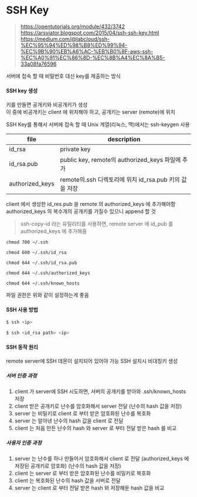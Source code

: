 

# SSH Key

> https://opentutorials.org/module/432/3742
> https://arsviator.blogspot.com/2015/04/ssh-ssh-key.html
> https://medium.com/@labcloud/ssh-%EC%95%94%ED%98%B8%ED%99%94-%EC%9B%90%EB%A6%AC-%EB%B0%8F-aws-ssh-%EC%A0%91%EC%86%8D-%EC%8B%A4%EC%8A%B5-33a08fa76596
  
서버에 접속 할 때 비밀번호 대신 key를 제출하는 방식  
  
#### SSH key 생성
키를 만들면 공개키와 비공개키가 생성  
이 중에 비공개키는 client 에 위치해야 하고, 공개키는 server (remote)에 위치  
  
SSH Key를 통해서 서버에 접속 할 때 Unix 계열(리눅스, 맥)에서는 ssh-keygen 사용
  
| file          | description                                   | 
|---------------|-----------------------------------------------|
|id_rsa         |private key                                    | 
|id_rsa.pub     |public key, remote의 authorized_keys 파일에 추가  |
|authorized_keys|remote의.ssh 디렉토리에 위치 id_rsa.pub 키의 값을 저장 |
  
client 에서 생성한 id_res.pub 을 remote 의 authorized_keys 에 추가해야함
authorized_keys 의 복수개의 공개키를 가질수 있으니 append 할 것 
  
> ssh-copy-id 라는 유틸리티를 사용하면, remote server 에 id_pub 를 authorized_keys 에 추가해줌
  
``` 
chmod 700 ~/.ssh

chmod 600 ~/.ssh/id_rsa

chmod 644 ~/.ssh/id_rsa.pub

chmod 644 ~/.ssh/authorized_keys

chmod 644 ~/.ssh/known_hosts
```
파일 권한은 위와 같이 설정하는게 좋음


#### SSH 사용 방법

``` sh
$ ssh <ip>
```

``` sh
$ ssh <id_rsa path> <ip>
```

#### SSH 동작 원리
remote server에 SSH 데몬이 설치되어 있어야 가능
SSH 설치시 비대칭키 생성

##### 서버 인증 과정
1. client 가 server에 SSH 시도하면, 서버의 공개키를 받아와 .ssh/known_hosts 저장
2. client 받은 공개키로 난수를 암호화해서 server 전달 (난수의 hash 값을 저장)
3. server 는 비밀키로 client 로 부터 받은 암호화된 난수를 복호화
4. server 는 알아낸 난수의 hash 값을 client 로 전달
5. client 는 처음 만든 난수의 hash 와 server 로 부터 전달 받은 hash 를 비교

##### 사용자 인증 과정
1. server 는 난수를 하나 만들어서 암호화해서 client 로 전달 (authorized_keys 에 저장된 공개키로 암호화) (난수의 hash 값을 저장)
2. client 는 server 로 부터 받은 암호화된 난수를 비밀키로 복호화
3. client 는 복호화된 난수의 hash 값을 서버로 전달
4. server 는 client 로 부터 전달 받은 hash 와 저장해둔 hash 값을 비교



<!--stackedit_data:
eyJoaXN0b3J5IjpbMTUwNzAyMjg0MywxNzI5MDU5MDg1LC0xOT
EyOTc3NjQwLDE4MjQ0Nzc0MiwtMTExOTcyNTgxNiwxMjkyNDcz
ODU0XX0=
-->